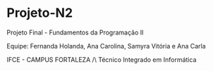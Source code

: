 # Projeto-N2
Projeto Final -  Fundamentos da Programação II

Equipe: Fernanda Holanda, Ana Carolina, Samyra  Vitória e Ana Carla

IFCE - CAMPUS FORTALEZA /\ Técnico Integrado em Informática
